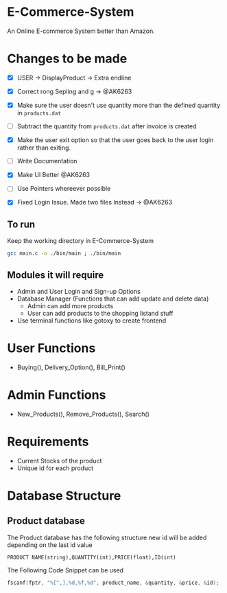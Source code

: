 # E-Commerce-System
An Online E-commerce System better than Amazon.

# Changes to be made

- [x] USER -> DisplayProduct -> Extra endline
- [x] Correct rong Sepling and g -> @AK6263
- [x] Make sure the user doesn't use quantity more than the defined quantity in `products.dat`
- [ ] Subtract the quantity from `products.dat` after invoice is created
- [x] Make the user exit option so that the user goes back to the user login rather than exiting.
- [ ] Write Documentation
- [x] Make UI Better @AK6263
- [ ] Use Pointers whereever possible
- [x] Fixed Login Issue. Made two files Instead -> @AK6263



## To run

Keep the working directory in E-Commerce-System
``` bash
gcc main.c -o ./bin/main ; ./bin/main
```
## Modules it will require

- Admin and User Login and Sign-up Options
- Database Manager (Functions that can add update and delete data)
    - Admin can add more products
    - User can add products to the shopping listand stuff
- Use terminal functions like gotoxy to create frontend


# User Functions

- Buying(), Delivery_Option(), Bill_Print()

# Admin Functions

- New_Products(), Remove_Products(), Search()

# Requirements

- Current Stocks of the product 
- Unique id for each product

# Database Structure

## Product database

The Product database has the following structure new id will be added depending on the last id value
```
PRODUCT NAME(string),QUANTITY(int),PRICE(float),ID(int)
```
The Following Code Snippet can be used 
``` c
fscanf(fptr, "%[^,],%d,%f,%d", product_name, &quantity, &price, &id);
```

